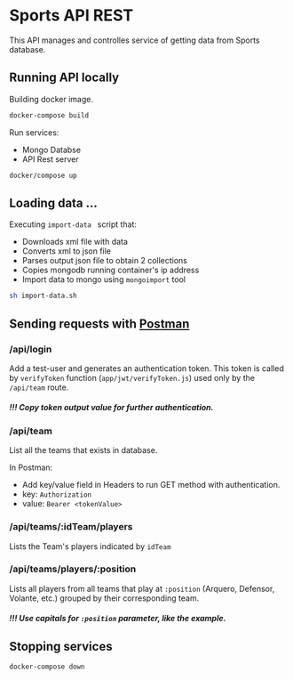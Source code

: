 # Sports API REST

This API manages and controlles service of getting data from Sports database.
## Running API locally

Building docker image.
```bash
docker-compose build
```
Run services:
- Mongo Databse
- API Rest server
```bash
docker/compose up
```

## Loading data ...

Executing ```import-data ``` script that:
- Downloads xml file with data
- Converts xml to json file
- Parses output json file to obtain 2 collections
- Copies mongodb running container's ip address
- Import data to mongo using ``` mongoimport ``` tool

```bash
sh import-data.sh
```

## Sending requests with [Postman](https://www.postman.com/)

### /api/login
Add a test-user and generates an authentication token.
This token is called by ``verifyToken`` function (``app/jwt/verifyToken.js``) used only by the `` /api/team`` route.
##### !!! Copy token output value for further authentication.

### /api/team
List all the teams that exists in database.

In Postman:
- Add key/value field in Headers to run GET method with authentication.
- key: ``Authorization``
- value: ``Bearer <tokenValue>``

### /api/teams/:idTeam/players
Lists the Team's players indicated by ``idTeam``

### /api/teams/players/:position
Lists all players from all teams that play at ``:position``
(Arquero, Defensor, Volante, etc.) grouped by their corresponding team.

##### !!! Use capitals for ``:position`` parameter, like the example.

## Stopping services
```bash
docker-compose down
```